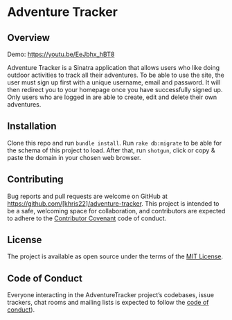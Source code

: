# Adventure Tracker

## Overview

Demo: https://youtu.be/EeJbhx_hBT8

Adventure Tracker is a Sinatra application that allows users who like doing outdoor activities to track all their adventures. To be able to use the site, the user must sign up first with a unique username, email and password. It will then redirect you to your homepage once you have successfully signed up. Only users who are logged in are able to create, edit and delete their own adventures.     

## Installation

Clone this repo and run `bundle install`. Run `rake db:migrate` to be able for the schema of this project to load. After that, run `shotgun`, click or copy & paste the domain in your chosen web browser. 

## Contributing

Bug reports and pull requests are welcome on GitHub at https://github.com/[khris22]/adventure-tracker. This project is intended to be a safe, welcoming space for collaboration, and contributors are expected to adhere to the [Contributor Covenant](http://contributor-covenant.org) code of conduct.

## License

The project is available as open source under the terms of the [MIT License](https://github.com/khris22/adventure-tracker/blob/master/LICENSE).

## Code of Conduct

Everyone interacting in the AdventureTracker project’s codebases, issue trackers, chat rooms and mailing lists is expected to follow the [code of conduct](https://github.com/[khris22]/adventure-tracker/blob/master/CODE_OF_CONDUCT.md)).
